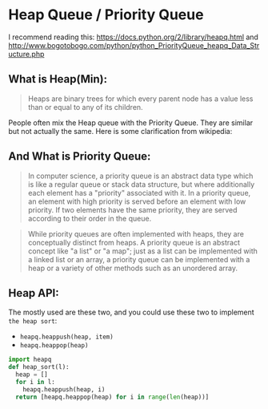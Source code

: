 # Heap Queue / Priority Queue

I recommend reading this: https://docs.python.org/2/library/heapq.html
and http://www.bogotobogo.com/python/python_PriorityQueue_heapq_Data_Structure.php

## What is Heap(Min):
> Heaps are binary trees for which every parent node has a value less than or equal to any of its children.

People often mix the Heap queue with the Priority Queue. They are similar but not actually the same. Here is some clarification from wikipedia:

## And What is Priority Queue:

> In computer science, a priority queue is an abstract data type which is like a regular queue or stack data structure, but where additionally each element has a "priority" associated with it. In a priority queue, an element with high priority is served before an element with low priority. If two elements have the same priority, they are served according to their order in the queue.

> While priority queues are often implemented with heaps, they are conceptually distinct from heaps. A priority queue is an abstract concept like "a list" or "a map"; just as a list can be implemented with a linked list or an array, a priority queue can be implemented with a heap or a variety of other methods such as an unordered array.

## Heap API:

The mostly used are these two, and you could use these two to implement `the heap sort`:
* `heapq.heappush(heap, item)`
* `heapq.heappop(heap)`

```py
import heapq
def heap_sort(l):
  heap = []
  for i in l:
    heapq.heappush(heap, i)
  return [heapq.heappop(heap) for i in range(len(heap))]
```

